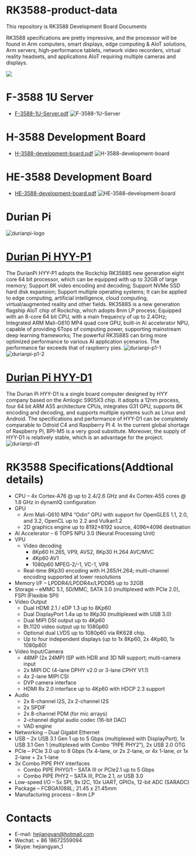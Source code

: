 # RK3588-product-data
This repository is RK3588 Development Board Documents

RK3588 specifications are pretty impressive, and the processor will be found in Arm computers, smart displays, edge computing & AIoT solutions, Arm servers, high-performance tablets, network video recorders, virtual reality headsets, and applications AIoT requiring multiple cameras and displays.

![](imgs/img1.png?raw=true)
# F-3588 1U Server 
- [ F-3588-1U-Server.pdf](./RK3588_Documents/F-3588-1U-Server.pdf?raw=true)
![F-3588-1U-Server](imgs/F-3588.jpg)

# H-3588 Development Board 
- [ H-3588-development-board.pdf](./RK3588_Documents/H-3588-development-board.pdf?raw=true)
![H-3588-development-board](imgs/h_3588.png)

# HE-3588 Development Board 
- [ HE-3588-development-board.pdf](./RK3588_Documents/HE-3588-development-board.pdf?raw=true)
![HE-3588-development-board](imgs/he-3588.jpeg)

# Durian Pi
![durianpi-logo](imgs/durian/DurianPi.png)

# [Durian Pi HYY-P1](https://github.com/industrialtablet/Durian-Pi)
The DurianPi HYY-P1 adopts the Rockchip RK3588S new generation eight core 64 bit processor, which can be equipped with up to 32GB of large memory; Support 8K video encoding and decoding; Support NVMe SSD hard disk expansion; Support multiple operating systems; It can be applied to edge computing, artificial intelligence, cloud computing, virtual/augmented reality and other fields. RK3588S is a new generation flagship AIoT chip of Rockchip, which adopts 8nm LP process; Equipped with an 8-core 64 bit CPU, with a main frequency of up to 2.4GHz; Integrated ARM Mali-G610 MP4 quad core GPU, built-in AI accelerator NPU, capable of providing 6Tops of computing power, supporting mainstream deep learning frameworks; The powerful RK3588S can bring more optimized performance to various AI application scenarios. The performance far exceeds that of raspberry pies.
![durianpi-p1-1](imgs/durian/durian_pi_p1_1.png)
![durianpi-p1-2](imgs/durian/durian_pi_p1_2.png)

# [Durian Pi HYY-D1](https://github.com/hejiangyan/Durian-Pi)
The Durian Pi HYY-D1 is a single board computer designed by HYY company based on the Amlogic S905X3 chip. It adopts a 12nm process, four 64 bit ARM A55 architecture CPUs, integrates G31 GPU, supports 8K encoding and decoding, and supports multiple systems such as Linux and Android. The specifications and performance of HYY-D1 can be completely comparable to Odroid C4 and Raspberry PI 4. In the current global shortage of Raspberry PI, BPI-M5 is a very good substitute. Moreover, the supply of HYY-D1 is relatively stable, which is an advantage for the project.
![durianpi-d1](imgs/durian/durian_pi_d1_1.png)

# RK3588 Specifications(Addtional details)
- CPU – 4x Cortex-A76 @ up to 2.4/2.6 GHz and 4x Cortex-A55 cores @ 1.8 GHz in dynamIQ configuration
- GPU
    - Arm Mali-G610 MP4 “Odin” GPU with support for OpenGLES 1.1, 2.0, and 3.2, OpenCL up to 2.2 and Vulkan1.2
    - 2D graphics engine up to 8192×8192 source, 4096×4096 destination
- AI Accelerator – 6 TOPS NPU 3.0 (Neural Processing Unit)
- VPU
    - Video decoding
        - 8Kp60 H.265, VP9, AVS2, 8Kp30 H.264 AVC/MVC
        - 4Kp60 AV1
        - 1080p60 MPEG-2/-1, VC-1, VP8
    - Real-time 8Kp30 encoding with H.265/H.264; multi-channel encoding supported at lower resolutions
- Memory I/F – LPDDR4/LPDDR4x/LPDDR5 up to 32GB
- Storage – eMMC 5.1, SD/MMC, SATA 3.0 (multiplexed with PCIe 2.0), FSPI (Flexible SPI)
- Video Output
    - Dual HDMI 2.1 / eDP 1.3 up to 8Kp60
    - Dual DisplayPort 1.4a up to 8Kp30 (multiplexed with USB 3.0)
    - Dual MIPI DSI output up to 4Kp60
    - Bt.1120 video output up to 1080p60
    - Optional dual LVDS up to 1080p60 via RK628 chip.
    - Up to four independent displays (up to 1x 8Kp60, 2x 4Kp60, 1x 1080p60)
- Video Input/Camera
    - 48MP (2x 24MP) ISP with HDR and 3D NR support; multi-camera input
    - 2x MIPI DC (4-lane DPHY v2.0 or 3-lane CPHY V1.1)
    - 4x 2-lane MIPI CSI
    - DVP camera interface
    - HDMI Rx 2.0 interface up to 4Kp60 with HDCP 2.3 support
- Audio
    - 2x 8-channel I2S, 2x 2-channel I2S
    - 2x SPDIF
    - 2x 8-channel PDM (for mic arrays)
    - 2-channel digital audio codec (16-bit DAC)
    - VAD engine
- Networking – Dual Gigabit Ethernet
- USB – 2x USB 3.1 Gen 1 up to 5 Gbps (multiplexed with DisplayPort), 1x USB 3.1 Gen 1 (multiplexed with Combo “PIPE PHY2”), 2x USB 2.0 OTG
- PCIe – PCIe 3.0 up to 8 Gbps (1x 4-lane, or 2x 2-lane, or 4x 1-lane, or 1x 2-lane + 2x 1-lane
- 3x Combo PIPE PHY interfaces
    - Combo PIPE PHY0/1 – SATA III or PCIe2.1 up to 5 Gbps
    - Combo PIPE PHY2  – SATA III, PCIe 2.1, or USB 3.0
- Low-speed I/O – 5x SPI, 9x I2C, 10x UART, GPIOs, 12-bit ADC (SARADC)
- Package – FCBGA1088L; 21.45 x 21.45mm
- Manufacturing process – 8nm LP

# Contacts
- E-mail: hejiangyan@hotmail.com
- Wechat: + 86 18672559094
- Skype: hejiangyan_1